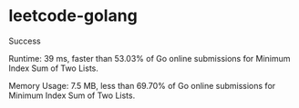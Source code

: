 # leetcode-golang

Success

Runtime: 39 ms, faster than 53.03% of Go online submissions for Minimum Index Sum of Two Lists.

Memory Usage: 7.5 MB, less than 69.70% of Go online submissions for Minimum Index Sum of Two Lists.
